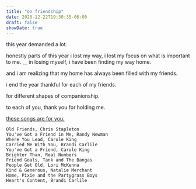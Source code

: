 ```yaml
---
title: "on friendship"
date: 2020-12-22T19:30:35-06:00
draft: false
showDate: true
---
```

this year demanded a lot. 

honestly parts of this year i lost my way, i lost my focus on what is important to me. 
__
in losing myself, i have been finding my way home. 

and i am realizing that my home has always been filled with my friends.  

i end the year thankful for each of my friends. 

for different shapes of companionship.

to each of you, thank you for holding me. 

[these songs are for you.](https://open.spotify.com/playlist/0ASdBR3nmTHletQcnfygT7?si=WuMrqn1sSMKiRLJzIF9zpw) 

    Old Friends, Chris Stapleton
    You've Got a Friend in Me, Randy Newman
    Where You Lead, Carole King
    Carried Me With You, Brandi Carlile
    You've Got a Friend, Carole King
    Brighter Than, Real Numbers
    Friend Goals, Tank and The Bangas
    People Get Old, Lori McKenna
    Kind & Generous, Natalie Merchant
    Home, Pixie and the Partygrass Boys
    Heart's Content, Brandi Carlile
    